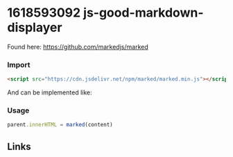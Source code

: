 # 1618593092 js-good-markdown-displayer

Found here:
https://github.com/markedjs/marked

### Import
```html
<script src="https://cdn.jsdelivr.net/npm/marked/marked.min.js"></script>
```

And can be implemented like:
### Usage
```javascript
parent.innerHTML = marked(content)	
```



## Links
